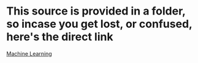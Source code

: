 # This source is provided in a folder, so incase you get lost, or confused, here's the direct link
[Machine Learning](https://github.com/giorgigelashvili12/Green-Pay/tree/main/Security/01-Transaction-Handling/14-ML)